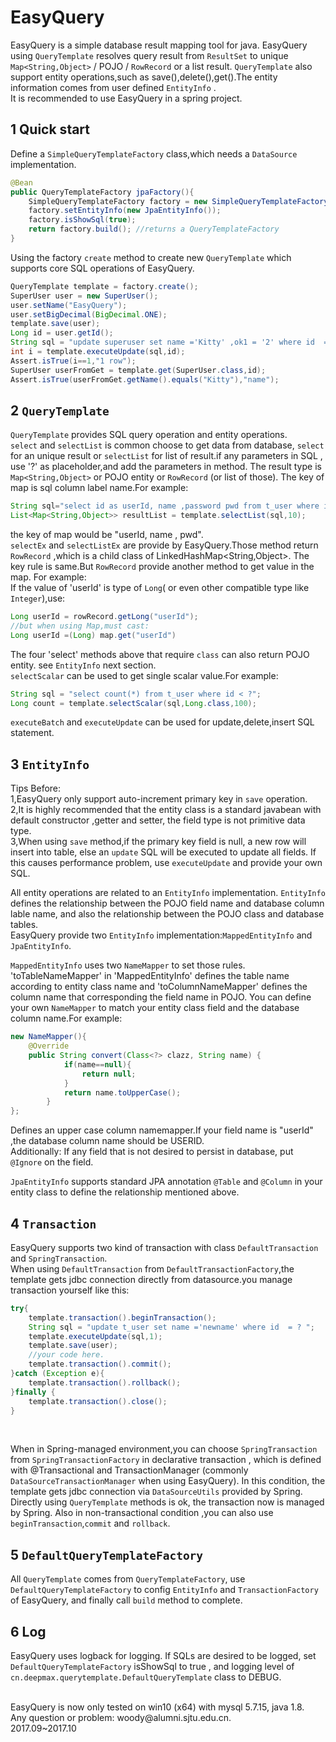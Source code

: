 EasyQuery
=
EasyQuery is a simple database result mapping tool for java.
EasyQuery using `QueryTemplate` resolves query result from `ResultSet` to unique 
`Map<String,Object>` / POJO / `RowRecord` or a list result.
`QueryTemplate` also support entity operations,such as save(),delete(),get().The
entity information comes from user defined `EntityInfo` .
<br>
It is recommended to use EasyQuery in a spring project.

1 Quick start
----
Define a `SimpleQueryTemplateFactory` class,which needs a `DataSource` implementation.
```java
@Bean
public QueryTemplateFactory jpaFactory(){
    SimpleQueryTemplateFactory factory = new SimpleQueryTemplateFactory(h2Datasource());
    factory.setEntityInfo(new JpaEntityInfo());
    factory.isShowSql(true);
    return factory.build(); //returns a QueryTemplateFactory
}   
```
Using the factory `create` method to create new `QueryTemplate` which 
supports core SQL operations of EasyQuery.
<br>
```java
QueryTemplate template = factory.create();
SuperUser user = new SuperUser();
user.setName("EasyQuery");
user.setBigDecimal(BigDecimal.ONE);
template.save(user);
Long id = user.getId();
String sql = "update superuser set name ='Kitty' ,ok1 = '2' where id  = ? ";
int i = template.executeUpdate(sql,id);
Assert.isTrue(i==1,"1 row");
SuperUser userFromGet = template.get(SuperUser.class,id);
Assert.isTrue(userFromGet.getName().equals("Kitty"),"name");
```
2 `QueryTemplate`
----
`QueryTemplate` provides SQL query operation and entity operations.
<br>
`select` and `selectList` is common choose to get data from database, `select` for an
unique result or `selectList` for list of result.if any parameters in 
SQL , use '?' as placeholder,and add the parameters in method.
The result type is `Map<String,Object>` or POJO entity or `RowRecord` (or list of those).
The key of map is sql column label name.For example:<br>
```java
String sql="select id as userId, name ,password pwd from t_user where id < ?";
List<Map<String,Object>> resultList = template.selectList(sql,10);

```
the key of map would be "userId, name , pwd".
<br>
`selectEx` and `selectListEx` are provide by EasyQuery.Those method return 
 `RowRecord` ,which is a child class of LinkedHashMap<String,Object>.
 The key rule is same.But `RowRecord` provide another method to get value in the map.
 For example:<br>
If the value of 'userId' is type of `Long`( or even other compatible type like `Integer`),use:
```java
Long userId = rowRecord.getLong("userId");
//but when using Map,must cast:
Long userId =(Long) map.get("userId")
```
The four 'select' methods above that require `class` can also return POJO entity.
see `EntityInfo` next section.<br>
`selectScalar` can be used to get single scalar value.For example:
```java
String sql = "select count(*) from t_user where id < ?";
Long count = template.selectScalar(sql,Long.class,100);
```
`executeBatch` and `executeUpdate` can be used for update,delete,insert SQL statement.

3 `EntityInfo`
----
Tips Before:<br>
1,EasyQuery only support auto-increment primary key in `save` operation.<br>
2,It is highly recommended that the entity class is a standard javabean with default
 constructor ,getter and setter, the field type is not primitive data type.<br>
3,When using `save` method,if the primary key field is null, a new row will insert into table,
else an `update` SQL will be executed to update all fields. If this causes 
performance problem, use `executeUpdate` and provide your own SQL.<br>

All entity operations are related to an `EntityInfo` implementation.
`EntityInfo` defines the relationship between the POJO field name and database
column lable name, and also the relationship between the POJO class and database
tables.
<br>
EasyQuery provide two `EntityInfo` implementation:`MappedEntityInfo` and `JpaEntityInfo`.
<br>

`MappedEntityInfo` uses two `NameMapper` to set those rules.
'toTableNameMapper' in 'MappedEntityInfo' defines the table name according to entity
class name and 'toColumnNameMapper' defines the column name that corresponding 
the field name in POJO. You can define your own `NameMapper` to match your entity class field 
and the database column name.For example:<br>
```java
new NameMapper(){
    @Override
    public String convert(Class<?> clazz, String name) {
            if(name==null){
                return null;
            }
            return name.toUpperCase();
        }
};
```
Defines an upper case column namemapper.If your field name is "userId" ,the database column
 name should be USERID.<br>
Additionally: If any field that is not desired to persist in database,
put `@Ignore` on the field.
<br>

`JpaEntityInfo` supports standard JPA annotation `@Table` and `@Column` in your entity class to define the relationship 
mentioned above. 

4 `Transaction`
---
EasyQuery supports two kind of transaction with class `DefaultTransaction` and 
`SpringTransaction`.<br>
When using `DefaultTransaction` from `DefaultTransactionFactory`,the template gets jdbc connection directly from datasource.you manage transaction yourself like this:
```java
try{
    template.transaction().beginTransaction();
    String sql = "update t_user set name ='newname' where id  = ? ";
    template.executeUpdate(sql,1);
    template.save(user);
    //your code here.
    template.transaction().commit();
}catch (Exception e){
    template.transaction().rollback();
}finally {
    template.transaction().close();
}
```
<br>

When in Spring-managed environment,you can choose `SpringTransaction` from `SpringTransactionFactory` in declarative transaction ,
which is defined with @Transactional and TransactionManager 
(commonly `DataSourceTransactionManager` when using EasyQuery).
In this condition, the template gets jdbc connection via `DataSourceUtils` provided by Spring.
Directly using `QueryTemplate` methods is ok, the transaction now is managed by Spring.
Also in non-transactional condition ,you can also use `beginTransaction`,`commit` and `rollback`.

5 `DefaultQueryTemplateFactory`
---
All `QueryTemplate` comes from `QueryTemplateFactory`, use `DefaultQueryTemplateFactory`
to config `EntityInfo` and `TransactionFactory` of EasyQuery, 
and finally call `build` method to complete.<br>

6 Log
---
EasyQuery uses logback for logging. If SQLs are desired to be logged, set `DefaultQueryTemplateFactory`
isShowSql to true , and logging level of `cn.deepmax.querytemplate.DefaultQueryTemplate` class to DEBUG.


<br>
EasyQuery is now only tested on win10 (x64) with mysql 5.7.15, java 1.8. <br>
Any question or problem: woody@alumni.sjtu.edu.cn. <br>
2017.09~2017.10
